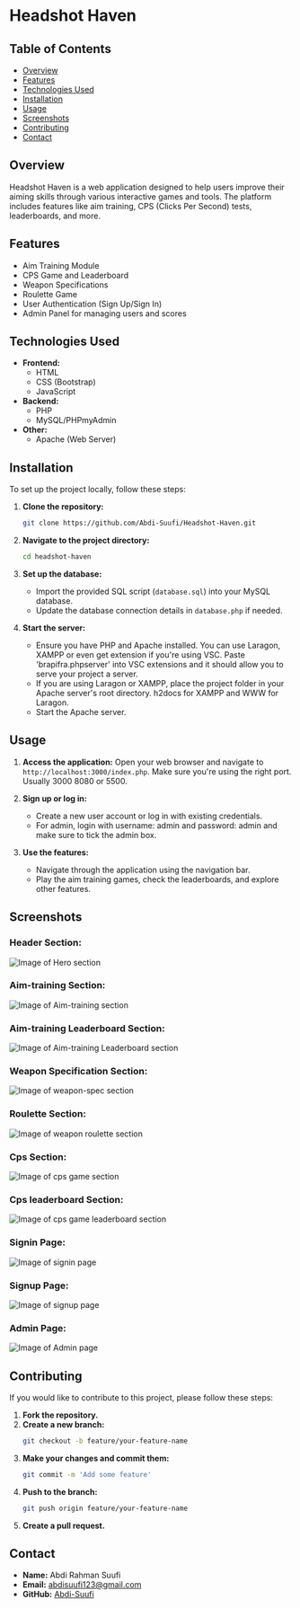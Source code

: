 # Headshot Haven

## Table of Contents
- [Overview](#overview)
- [Features](#features)
- [Technologies Used](#technologies-used)
- [Installation](#installation)
- [Usage](#usage)
- [Screenshots](#screenshots)
- [Contributing](#contributing)
- [Contact](#contact)

## Overview
Headshot Haven is a web application designed to help users improve their aiming skills through various interactive games and tools. The platform includes features like aim training, CPS (Clicks Per Second) tests, leaderboards, and more.

## Features
- Aim Training Module
- CPS Game and Leaderboard
- Weapon Specifications
- Roulette Game
- User Authentication (Sign Up/Sign In)
- Admin Panel for managing users and scores

## Technologies Used
- **Frontend:**
  - HTML
  - CSS (Bootstrap)
  - JavaScript
- **Backend:**
  - PHP
  - MySQL/PHPmyAdmin
- **Other:**
  - Apache (Web Server)

## Installation
To set up the project locally, follow these steps:

1. **Clone the repository:**
    ```bash
    git clone https://github.com/Abdi-Suufi/Headshot-Haven.git
    ```
2. **Navigate to the project directory:**
    ```bash
    cd headshot-haven
    ```
3. **Set up the database:**
    - Import the provided SQL script (`database.sql`) into your MySQL database.
    - Update the database connection details in `database.php` if needed.

4. **Start the server:**
    - Ensure you have PHP and Apache installed. You can use Laragon, XAMPP or even get extension if you're using VSC. Paste 'brapifra.phpserver' into VSC extensions and it should allow you to serve your project a server.
    - If you are using Laragon or XAMPP, place the project folder in your Apache server's root directory. h2docs for XAMPP and WWW for Laragon.
    - Start the Apache server.

## Usage
1. **Access the application:**
   Open your web browser and navigate to `http://localhost:3000/index.php`. Make sure you're using the right port. Usually 3000 8080 or 5500.

2. **Sign up or log in:**
   - Create a new user account or log in with existing credentials.
   - For admin, login with username: admin and password: admin and make sure to tick the admin box.

3. **Use the features:**
   - Navigate through the application using the navigation bar.
   - Play the aim training games, check the leaderboards, and explore other features.

## Screenshots
### Header Section:
![Image of Hero section](https://github.com/Abdi-Suufi/Headshot-Haven/blob/Assets/images/main.png)

### Aim-training Section:
![Image of Aim-training section](https://github.com/Abdi-Suufi/Headshot-Haven/blob/Assets/images/aim-training.png)

### Aim-training Leaderboard Section:
![Image of Aim-training Leaderboard section](https://github.com/Abdi-Suufi/Headshot-Haven/blob/Assets/images/aim-leaderboard.png)

### Weapon Specification Section:
![Image of weapon-spec section](https://github.com/Abdi-Suufi/Headshot-Haven/blob/Assets/images/weapon-spec.png)

### Roulette Section:
![Image of weapon roulette section](https://github.com/Abdi-Suufi/Headshot-Haven/blob/Assets/images/roulette.png)

### Cps Section:
![Image of cps game section](https://github.com/Abdi-Suufi/Headshot-Haven/blob/Assets/images/cps-game.png)

### Cps leaderboard Section:
![Image of cps game leaderboard section](https://github.com/Abdi-Suufi/Headshot-Haven/blob/Assets/images/cps-leaderboard.png)

### Signin Page:
![Image of signin page](https://github.com/Abdi-Suufi/Headshot-Haven/blob/Assets/images/signin.png)

### Signup Page:
![Image of signup page](https://github.com/Abdi-Suufi/Headshot-Haven/blob/Assets/images/signup.png)

### Admin Page:
![Image of Admin page](https://github.com/Abdi-Suufi/Headshot-Haven/blob/Assets/images/admin-page.png)

## Contributing
If you would like to contribute to this project, please follow these steps:

1. **Fork the repository.**
2. **Create a new branch:**
    ```bash
    git checkout -b feature/your-feature-name
    ```
3. **Make your changes and commit them:**
    ```bash
    git commit -m 'Add some feature'
    ```
4. **Push to the branch:**
    ```bash
    git push origin feature/your-feature-name
    ```
5. **Create a pull request.**

## Contact
- **Name:** Abdi Rahman Suufi
- **Email:** abdisuufi123@gmail.com
- **GitHub:** [Abdi-Suufi](https://github.com/Abdi-Suufi)
